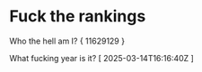 # Fuck the rankings

Who the hell am I?
{ 11629129 }

What fucking year is it?
[ 2025-03-14T16:16:40Z ]
